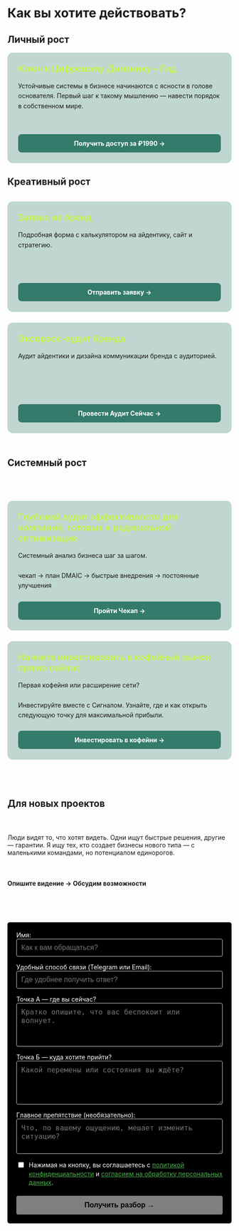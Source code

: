 # Как вы хотите действовать?

## Личный рост

  <div class="project-card">
    <div>
      <h3 style="color: #C5F946; margin: 0 0 1rem 0; font-size: 1.25rem; font-weight: 600;">Ключ к Цифровому Дневнику – Гид</h3>
      <p style="margin: 0; line-height: 1.6; color: var(--vp-c-text-1);">Устойчивые системы в бизнесе начинаются с ясности в голове основателя. Первый шаг к такому мышлению — навести порядок в собственном мире.</p>
    </div>
    <a href="/projects/diary-guide/unlock/pay/form" class="project-button">
      Получить доступ за ₽1990 →
    </a>
  </div>

## Креативный рост

<div style="display: grid; grid-template-columns: repeat(auto-fit, minmax(300px, 1fr)); gap: 1.5rem; margin: 2rem 0;">

  <div class="project-card">
    <div>
      <h3 style="color: #C5F946; margin: 0 0 1rem 0; font-size: 1.25rem; font-weight: 600;">Заявка на бренд</h3>
      <p style="margin: 0; line-height: 1.6; color: var(--vp-c-text-1);">Подробная форма с калькулятором на айдентику, сайт и стратегию.</p>
    </div>
    <a href="https://forms.fillout.com/t/3FfWoFXwKeus" class="project-button" target="_blank">
      Отправить заявку →
    </a>
  </div>

  <div class="project-card">
    <div>
      <h3 style="color: #C5F946; margin: 0 0 1rem 0; font-size: 1.25rem; font-weight: 600;">Экспресс-аудит бренда</h3>
      <p style="margin: 0; line-height: 1.6; color: var(--vp-c-text-1);">Аудит айдентики и дизайна коммуникации бренда с аудиторией.</p>
    </div>
    <a href="https://forms.fillout.com/t/14NhL22Rj3us" class="project-button" target="_blank">
      Провести Аудит Сейчас →
    </a>
  </div>

## Системный рост

<div style="display: grid; grid-template-columns: repeat(auto-fit, minmax(300px, 1fr)); gap: 1.5rem; margin: 2rem 0;">

  <div class="project-card">
    <div>
      <h3 style="color: #C5F946; margin: 0 0 1rem 0; font-size: 1.25rem; font-weight: 600;">Глубокий аудит эффективности для компаний, готовых к радикальной оптимизации</h3>
      <p style="margin: 0; line-height: 1.6; color: var(--vp-c-text-1);">Cистемный анализ бизнеса шаг за шагом. <br><br> чекап → план DMAIC → быстрые внедрения → постоянные улучшения</p>
    </div>
    <a href="https://runscale.ru/checkup/overview.html" class="project-button" target="_blank">
      Пройти Чекап →
    </a>
  </div>

  <div class="project-card">
    <div>
      <h3 style="color: #C5F946; margin: 0 0 1rem 0; font-size: 1.25rem; font-weight: 600;">Начните инвестировать в кофейный рынок прямо сейчас</h3>
      <p style="margin: 0; line-height: 1.6; color: var(--vp-c-text-1);">Первая кофейня или расширение сети? <br><br> Инвестируйте вместе с Сигналом. Узнайте, где и как открыть следующую точку для максимальной прибыли.</p>
    </div>
    <a href="https://cffx.ru/invest/pulse.html" class="project-button" target="_blank">
      Инвестировать в кофейни →
    </a>
  </div>

</div>

<style>
.project-card {
  background: rgba(52, 123, 108, 0.3);
  border-radius: 12px;
  padding: 24px;
  display: flex;
  flex-direction: column;
  justify-content: space-between;
  min-height: 200px;
}

.project-button {
  background-color: #347b6c;
  color: white;
  padding: 12px 16px;
  border-radius: 8px;
  font-weight: 700;
  font-size: 14px;
  text-align: center;
  display: block;
  margin-top: 1.5rem;
  text-decoration: none;
  transition: all 0.3s ease;
}

.project-button:hover {
  background-color: #C5F946 !important;
  color: #000 !important;
  transform: translateY(-2px);
  text-decoration: none !important;
  font-weight: 700 !important;
}
</style>

## Для новых проектов

Люди видят то, что хотят видеть. Одни ищут быстрые решения, другие — гарантии. Я ищу тех, кто создает бизнесы нового типа — с маленькими командами, но потенциалом единорогов.

**Опишите видение → Обсудим возможности**

<br>
<form id="myForm" class="custom-form">
  <!-- Поля формы остаются без изменений -->
  <div class="form-group">
    <label for="name">Имя:</label>
    <input type="text" id="name" name="name" class="form-input" placeholder="Как к вам обращаться?" required>
  </div>
  <div class="form-group">
    <label for="contact">Удобный способ связи (Telegram или Email):</label>
    <input type="text" id="contact" name="contact" class="form-input" placeholder="Где удобнее получить ответ?" required>
  </div>
  <div class="form-group">
    <label for="pointA">Точка А — где вы сейчас?</label>
    <textarea id="pointA" name="pointA" class="form-input" rows="4" placeholder="Кратко опишите, что вас беспокоит или волнует." required></textarea>
  </div>
  <div class="form-group">
    <label for="pointB">Точка Б — куда хотите прийти?</label>
    <textarea id="pointB" name="pointB" class="form-input" rows="4" placeholder="Какой перемены или состояния вы ждёте?" required></textarea>
  </div>
  <div class="form-group">
    <label for="obstacle">Главное препятствие (необязательно):</label>
    <textarea id="obstacle" name="obstacle" class="form-input" rows="3" placeholder="Что, по вашему ощущению, мешает изменить ситуацию?"></textarea>
  </div>
  <div class="form-group checkbox-group">
    <input type="checkbox" id="consent" name="consent" required>
    <label for="consent">
      Нажимая на кнопку, вы соглашаетесь с 
      <a href="/terms/policy" target="_blank" class="policy-link">политикой конфиденциальности</a> и 
      <a href="/terms/privacy" target="_blank" class="policy-link">согласием на обработку персональных данных</a>.
    </label>
  </div>
  
  <button type="submit" class="submit-btn" disabled>
    Получить разбор →
  </button>
</form>

<div id="successMessage" class="success-message" style="display: none;">
  Ваш запрос принят. Готовлю разбор вашей ситуации и скоро вернусь с ответом.
</div>

<style>
.custom-form {
  /* Убираем ограничение по ширине, чтобы форма заняла весь контейнер */
  max-width: none; 
  margin: 0;
  padding: 20px;
  background-color: #000000;
  border-radius: 5px;
  color: #ffffff;
}
.form-group { margin-bottom: 15px; }
.form-input {
  width: 100%;
  padding: 10px;
  box-sizing: border-box;
  border: 1px solid #cccccc;
  border-radius: 4px;
  font-size: 16px;
  background-color: #000000;
  color: #ffffff;
  resize: vertical; 
}
.checkbox-group {
  display: flex;
  align-items: flex-start;
  gap: 8px;
  margin-bottom: 20px;
}
.checkbox-group input { margin-top: 3px; width: auto; }
.checkbox-group label { font-size: 14px; line-height: 1.4; }
.policy-link { color: #4CAF50; text-decoration: underline; }
.submit-btn {
  background-color: #ffffff;
  color: #000000;
  padding: 12px 20px;
  border: none;
  border-radius: 4px;
  cursor: pointer;
  font-size: 16px;
  width: 100%;
  font-weight: bold;
  transition: opacity 0.3s;
}
.submit-btn:hover { opacity: 0.9; }
.submit-btn:disabled { opacity: 0.5; cursor: not-allowed; }

.success-message {
  margin-top: 15px;
  /* Цвет фона, как у ссылок, для единства стиля */
  background-color: #4CAF50; 
  color: white;
  font-weight: normal;
  font-size: 16px;
  display: flex;
  align-items: center;
  gap: 8px;
  /* Добавляем внутренние отступы для красоты */
  padding: 15px;
  border-radius: 5px;
}
.success-message::before {
  content: "✓";
  color: white;
  font-size: 18px;
}
</style>

<script>
// Скрипт остается без изменений, его логика уже безупречна
export default {
  mounted() {
    this.initForm();
  },
  methods: {
    initForm() {
      if (typeof document === 'undefined') return;
      
      const form = document.getElementById('myForm');
      if (!form) return;
      
      const successMessage = document.getElementById('successMessage');
      const submitBtn = form.querySelector('.submit-btn');
      const requiredInputs = Array.from(form.querySelectorAll('[required]'));
      
      const checkFormValidity = () => {
        const allRequiredFilled = requiredInputs.every(input => {
          if (input.type === 'checkbox') return input.checked;
          return input.value.trim() !== '';
        });
        submitBtn.disabled = !allRequiredFilled;
      };
      
      requiredInputs.forEach(input => {
        input.addEventListener('input', checkFormValidity);
      });
      
      form.addEventListener('submit', (e) => {
        e.preventDefault();
        
        if (submitBtn.disabled) return;
        
        const formData = {
          name: form.name.value,
          contact: form.contact.value,
          pointA: form.pointA.value,
          pointB: form.pointB.value,
          obstacle: form.obstacle.value,
          consent: form.consent.checked ? 'Да' : 'Нет',
          _subject: `Новая заявка с сайта orxaos.sbs`
        };
        
        form.reset();
        successMessage.style.display = 'flex';
        submitBtn.disabled = true;
        
        fetch('https://formspree.io/f/mdkzjopz', {
          method: 'POST',
          headers: { 'Accept': 'application/json', 'Content-Type': 'application/json' },
          body: JSON.stringify(formData)
        })
        .catch(error => {
          console.error('Error:', error);
          const mailtoBody = `Имя: ${formData.name}%0AКонтакт: ${formData.contact}%0AТочка А: ${formData.pointA}%0AТочка Б: ${formData.pointB}%0AПрепятствие: ${formData.obstacle}`;
          window.location.href = `mailto:theorchestramanco@gmail.com?subject=Заявка с сайта orxaos.sbs&body=${mailtoBody}`;
        })
        .finally(() => {
          setTimeout(() => {
            successMessage.style.display = 'none';
            checkFormValidity();
          }, 15000);
        });
      });
      
      checkFormValidity();
    }
  }
}
</script>
